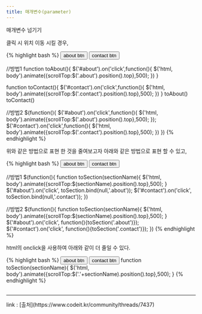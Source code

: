 ```yaml
---
title: 매개변수(parameter)
---
```


<div class="post-stitle">매개변수 넘기기</div>

클릭 시 위치 이동 시킬 경우,

{% highlight bash %}
<button id="about">about btn</button>
<button id="contact">contact btn</button>

//방법1
function toAbout(){
    $('#about').on('click',function(){
        $('html, body').animate({scrollTop:$('.about').position().top},500);
    })
}

function toContact(){
    $('#contact').on('click',function(){
        $('html, body').animate({scrollTop:$('.contact').position().top},500);
    })
}
toAbout()
toContact()

//방법2
$(function(){
    $('#about').on('click',function(){
        $('html, body').animate({scrollTop:$('.about').position().top},500);
    });
    $('#contact').on('click',function(){
        $('html, body').animate({scrollTop:$('.contact').position().top},500);
    })
})
{% endhighlight %}

위와 같은 방법으로 표현 한 것을 줄여보고자 아래와 같은 방법으로 표현 할 수 있고,


{% highlight bash %}
<button id="about">about btn</button>
<button id="contact">contact btn</button>

//방법1
$(function(){
    function toSection(sectionName){
        $('html, body').animate({scrollTop:$(sectionName).position().top},500);
    }
    $('#about').on('click', toSection.bind(null,'.about'));
    $('#contact').on('click', toSection.bind(null,'.contact'));
})

//방법2
$(function(){
    function toSection(sectionName){
        $('html, body').animate({scrollTop:$(sectionName).position().top},500);
    }
    $('#about').on('click', function(){toSection('.about')});
    $('#contact').on('click', function(){toSection('.contact')});
})
{% endhighlight %}

html의 onclick을 사용하여 아래와 같이 더 줄일 수 있다.

{% highlight bash %}
<button id="about" onclick="toSection(this.id)">about btn</button>
<button id="contact" onclick="toSection(this.id)">contact btn</button>
function toSection(sectionName){
    $('html, body').animate({scrollTop:$('.'+sectionName).position().top},500);
}
{% endhighlight %}

<hr style="margin-top:30px;">
link : 
[출처](https://www.codeit.kr/community/threads/7437)